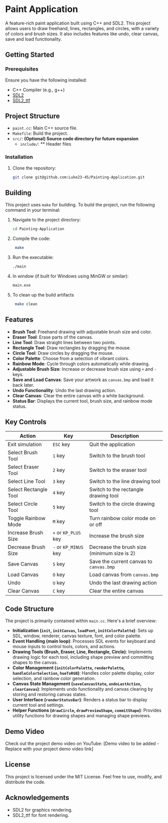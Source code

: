 #  Paint Application

A feature-rich paint application built using C++ and SDL2. This project allows users to draw freehand, lines, rectangles, and circles, with a variety of colors and brush sizes. It also includes features like undo, clear canvas, save and load functionality.

## Getting Started

### Prerequisites
Ensure you have the following installed:
- C++ Compiler (e.g., g++)
- [SDL2](https://www.libsdl.org/)
- [SDL2_ttf](https://www.libsdl.org/projects/SDL_ttf/)


## Project Structure

- `paint.cc`: Main C++ source file.
- `Makefile`: Build the project.
- `src/`:  **(Optional) Source code directory for future expansion**
    - `include/`: ** Header files 
    

### Installation
1. Clone the repository:
    ```bash
    git clone git@github.com:Luke23-45/Painting-Application.git
    ```
## Building

This project uses `make` for building. To build the project, run the following command in your terminal:

1. Navigate to the project directory:
    ```bash
    cd Painting-Application
    ```
3. Compile the code:
    ```bash
     make
    ```
4. Run the executable:
    ```bash
    ./main

    ```
5. In window (if built for Windows using MinGW or similar):
    ```bash
    main.exe
    ```
6. To clean up the build artifacts
    ```bash
     make clean
    ```

## Features
- **Brush Tool**: Freehand drawing with adjustable brush size and color.
- **Eraser Tool**:  Erase parts of the canvas.
- **Line Tool**: Draw straight lines between two points.
- **Rectangle Tool**: Draw rectangles by dragging the mouse.
- **Circle Tool**: Draw circles by dragging the mouse.
- **Color Palette**: Choose from a selection of vibrant colors.
- **Rainbow Mode**: Cycle through colors automatically while drawing.
- **Adjustable Brush Size**: Increase or decrease brush size using `+` and `-` keys.
- **Save and Load Canvas**: Save your artwork as `canvas.bmp` and load it back later.
- **Undo Functionality**: Undo the last drawing action.
- **Clear Canvas**: Clear the entire canvas with a white background.
- **Status Bar**: Displays the current tool, brush size, and rainbow mode status.

## Key Controls

| Action             | Key        | Description                                  |
| ------------------ | ---------- | -------------------------------------------- |
| Exit simulation    | `ESC` key  | Quit the application                         |
| Select Brush Tool  | `1` key    | Switch to the brush tool                     |
| Select Eraser Tool | `2` key    | Switch to the eraser tool                    |
| Select Line Tool   | `3` key    | Switch to the line drawing tool              |
| Select Rectangle Tool| `4` key    | Switch to the rectangle drawing tool         |
| Select Circle Tool | `5` key    | Switch to the circle drawing tool             |
| Toggle Rainbow Mode| `M` key    | Turn rainbow color mode on or off            |
| Increase Brush Size| `+` or `KP_PLUS` key | Increase the brush size                      |
| Decrease Brush Size| `-` or `KP_MINUS` key| Decrease the brush size (minimum size is 2) |
| Save Canvas        | `S` key    | Save the current canvas to `canvas.bmp`      |
| Load Canvas        | `O` key    | Load canvas from `canvas.bmp`                |
| Undo               | `U` key    | Undo the last drawing action                 |
| Clear Canvas       | `C` key    | Clear the entire canvas                      |


## Code Structure
The project is primarily contained within `main.cc`. Here's a brief overview:
- **Initialization (`init`, `initCanvas`, `loadFont`, `initColorPalette`)**: Sets up SDL, window, renderer, canvas texture, font, and color palette.
- **Event Handling (main loop)**:  Processes SDL events for keyboard and mouse inputs to control tools, colors, and actions.
- **Drawing Tools (Brush, Eraser, Line, Rectangle, Circle)**: Implements drawing logic for each tool, including shape preview and committing shapes to the canvas.
- **Color Management (`initColorPalette`, `renderPalette`, `handleColorSelection`, `hueToRGB`)**: Handles color palette display, color selection, and rainbow color generation.
- **Canvas State Management (`saveCanvasState`, `undoLastAction`, `clearCanvas`)**: Implements undo functionality and canvas clearing by storing and restoring canvas states.
- **User Interface (`renderStatusBar`)**: Renders a status bar to display current tool and settings.
- **Helper Functions (`drawCircle`, `drawPreviewShape`, `commitShape`)**:  Provides utility functions for drawing shapes and managing shape previews.

## Demo Video
Check out the project demo video on YouTube: [Demo video to be added - Replace with your project demo video link]


## License

This project is licensed under the MIT License. Feel free to use, modify, and distribute the code.

## Acknowledgements

- SDL2 for graphics rendering.
- SDL2_ttf for font rendering.
